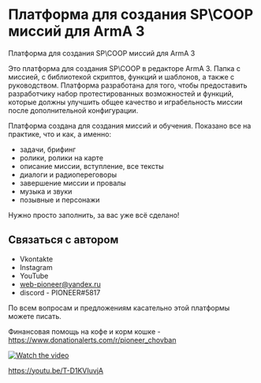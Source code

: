 # Платформа для создания SP\COOP миссий для ArmA 3
Платформа для создания SP\COOP миссий для ArmA 3

Это платформа для создания SP\COOP в редакторе ArmA 3. Папка с миссией, с библиотекой скриптов, функций и шаблонов, а также с руководством. Платформа разработана для того, чтобы предоставить разработчику набор протестированных возможностей и функций, которые должны улучшить общее качество и играбельность миссии после дополнительной конфигурации.

Платформа создана для создания миссий и обучения. Показано все на практике, что и как, а именно: 

* задачи, брифинг
* ролики, ролики на карте
* описание миссии, вступление, все тексты
* диалоги и радиопереговоры
* завершение миссии и провалы
* музыка и звуки
* позывные и персонажи

Нужно просто заполнить, за вас уже всё сделано!


## Связаться с автором
* Vkontakte
* Instagram
* YouTube
* web-pioneer@yandex.ru
* discord - PIONEER#5817 

По всем вопросам и предложениям касательно этой платформы можете писать.

Финансовая помощь на кофе и корм кошке - https://www.donationalerts.com/r/pioneer_chovban


[![Watch the video](https://img.youtube.com/vi/T-D1KVIuvjA/maxresdefault.jpg)](https://youtu.be/T-D1KVIuvjA)

https://youtu.be/T-D1KVIuvjA
